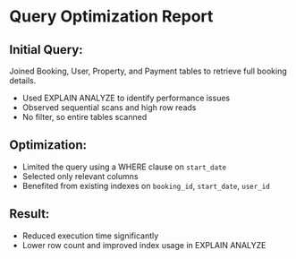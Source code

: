 # Query Optimization Report

## Initial Query:
Joined Booking, User, Property, and Payment tables to retrieve full booking details.

- Used EXPLAIN ANALYZE to identify performance issues
- Observed sequential scans and high row reads
- No filter, so entire tables scanned

## Optimization:
- Limited the query using a WHERE clause on `start_date`
- Selected only relevant columns
- Benefited from existing indexes on `booking_id`, `start_date`, `user_id`

## Result:
- Reduced execution time significantly
- Lower row count and improved index usage in EXPLAIN ANALYZE
